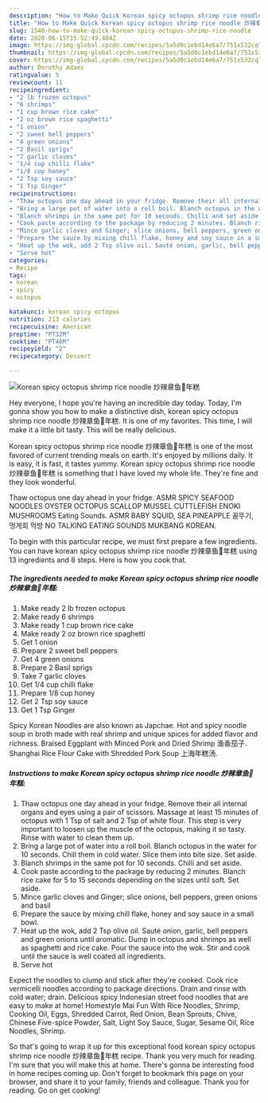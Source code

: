 ```yaml
---
description: "How to Make Quick Korean spicy octopus shrimp rice noodle 炒辣章鱼🐙年糕"
title: "How to Make Quick Korean spicy octopus shrimp rice noodle 炒辣章鱼🐙年糕"
slug: 1540-how-to-make-quick-korean-spicy-octopus-shrimp-rice-noodle
date: 2020-06-15T15:52:49.404Z
image: https://img-global.cpcdn.com/recipes/5a5d0c1ebd14e6a7/751x532cq70/korean-spicy-octopus-shrimp-rice-noodle-炒辣章鱼🐙年糕-recipe-main-photo.jpg
thumbnail: https://img-global.cpcdn.com/recipes/5a5d0c1ebd14e6a7/751x532cq70/korean-spicy-octopus-shrimp-rice-noodle-炒辣章鱼🐙年糕-recipe-main-photo.jpg
cover: https://img-global.cpcdn.com/recipes/5a5d0c1ebd14e6a7/751x532cq70/korean-spicy-octopus-shrimp-rice-noodle-炒辣章鱼🐙年糕-recipe-main-photo.jpg
author: Dorothy Adams
ratingvalue: 5
reviewcount: 11
recipeingredient:
- "2 lb frozen octopus"
- "6 shrimps"
- "1 cup brown rice cake"
- "2 oz brown rice spaghetti"
- "1 onion"
- "2 sweet bell peppers"
- "4 green onions"
- "2 Basil sprigs"
- "7 garlic cloves"
- "1/4 cup chilli flake"
- "1/8 cup honey"
- "2 Tsp soy sauce"
- "1 Tsp Ginger"
recipeinstructions:
- "Thaw octopus one day ahead in your fridge. Remove their all internal organs and eyes using a pair of scissors. Massage at least 15 minutes of octopus with 1 Tsp of salt and 2 Tsp of white flour. This step is very important to loosen up the muscle of the octopus, making it so tasty. Rinse with water to clean them up."
- "Bring a large pot of water into a roll boil. Blanch octopus in the water for 10 seconds. Chill them in cold water. Slice them into bite size. Set aside."
- "Blanch shrimps in the same pot for 10 seconds. Chilli and set aside."
- "Cook paste according to the package by reducing 2 minutes. Blanch rice cake for 5 to 15 seconds depending on the sizes until soft. Set aside."
- "Mince garlic cloves and Ginger; slice onions, bell peppers, green onions and basil"
- "Prepare the sauce by mixing chill flake, honey and soy sauce in a small bowl."
- "Heat up the wok, add 2 Tsp olive oil. Sauté onion, garlic, bell peppers and green onions until aromatic. Dump in octopus and shrimps as well as spaghetti and rice cake. Pour the sauce into the wok. Stir and cook until the sauce is well coated all ingredients."
- "Serve hot"
categories:
- Recipe
tags:
- korean
- spicy
- octopus

katakunci: korean spicy octopus 
nutrition: 213 calories
recipecuisine: American
preptime: "PT32M"
cooktime: "PT46M"
recipeyield: "2"
recipecategory: Dessert

---
```



![Korean spicy octopus shrimp rice noodle 炒辣章鱼🐙年糕](https://img-global.cpcdn.com/recipes/5a5d0c1ebd14e6a7/751x532cq70/korean-spicy-octopus-shrimp-rice-noodle-炒辣章鱼🐙年糕-recipe-main-photo.jpg)

Hey everyone, I hope you're having an incredible day today. Today, I'm gonna show you how to make a distinctive dish, korean spicy octopus shrimp rice noodle 炒辣章鱼🐙年糕. It is one of my favorites. This time, I will make it a little bit tasty. This will be really delicious.

Korean spicy octopus shrimp rice noodle 炒辣章鱼🐙年糕 is one of the most favored of current trending meals on earth. It's enjoyed by millions daily. It is easy, it is fast, it tastes yummy. Korean spicy octopus shrimp rice noodle 炒辣章鱼🐙年糕 is something that I have loved my whole life. They're fine and they look wonderful.

Thaw octopus one day ahead in your fridge. ASMR SPICY SEAFOOD NOODLES OYSTER OCTOPUS SCALLOP MUSSEL CUTTLEFISH ENOKI MUSHROOMS Eating Sounds. ASMR BABY SQUID, SEA PINEAPPLE 꼴뚜기, 멍게회 먹방 NO TALKING EATING SOUNDS MUKBANG KOREAN.


To begin with this particular recipe, we must first prepare a few ingredients. You can have korean spicy octopus shrimp rice noodle 炒辣章鱼🐙年糕 using 13 ingredients and 8 steps. Here is how you cook that.

<!--inarticleads1-->

##### The ingredients needed to make Korean spicy octopus shrimp rice noodle 炒辣章鱼🐙年糕:

1. Make ready 2 lb frozen octopus
1. Make ready 6 shrimps
1. Make ready 1 cup brown rice cake
1. Make ready 2 oz brown rice spaghetti
1. Get 1 onion
1. Prepare 2 sweet bell peppers
1. Get 4 green onions
1. Prepare 2 Basil sprigs
1. Take 7 garlic cloves
1. Get 1/4 cup chilli flake
1. Prepare 1/8 cup honey
1. Get 2 Tsp soy sauce
1. Get 1 Tsp Ginger


Spicy Korean Noodles are also known as Japchae. Hot and spicy noodle soup in broth made with real shrimp and unique spices for added flavor and richness. Braised Eggplant with Minced Pork and Dried Shrimp 渔香茄子. Shanghai Rice Flour Cake with Shredded Pork Soup 上海年糕汤. 

<!--inarticleads2-->

##### Instructions to make Korean spicy octopus shrimp rice noodle 炒辣章鱼🐙年糕:

1. Thaw octopus one day ahead in your fridge. Remove their all internal organs and eyes using a pair of scissors. Massage at least 15 minutes of octopus with 1 Tsp of salt and 2 Tsp of white flour. This step is very important to loosen up the muscle of the octopus, making it so tasty. Rinse with water to clean them up.
1. Bring a large pot of water into a roll boil. Blanch octopus in the water for 10 seconds. Chill them in cold water. Slice them into bite size. Set aside.
1. Blanch shrimps in the same pot for 10 seconds. Chilli and set aside.
1. Cook paste according to the package by reducing 2 minutes. Blanch rice cake for 5 to 15 seconds depending on the sizes until soft. Set aside.
1. Mince garlic cloves and Ginger; slice onions, bell peppers, green onions and basil
1. Prepare the sauce by mixing chill flake, honey and soy sauce in a small bowl.
1. Heat up the wok, add 2 Tsp olive oil. Sauté onion, garlic, bell peppers and green onions until aromatic. Dump in octopus and shrimps as well as spaghetti and rice cake. Pour the sauce into the wok. Stir and cook until the sauce is well coated all ingredients.
1. Serve hot


Expect the noodles to clump and stick after they&#39;re cooked. Cook rice vermicelli noodles according to package directions. Drain and rinse with cold water; drain. Delicious spicy Indonesian street food noodles that are easy to make at home! Homestyle Mai Fun With Rice Noodles, Shrimp, Cooking Oil, Eggs, Shredded Carrot, Red Onion, Bean Sprouts, Chive, Chinese Five-spice Powder, Salt, Light Soy Sauce, Sugar, Sesame Oil, Rice Noodles, Shrimp. 

So that's going to wrap it up for this exceptional food korean spicy octopus shrimp rice noodle 炒辣章鱼🐙年糕 recipe. Thank you very much for reading. I'm sure that you will make this at home. There's gonna be interesting food in home recipes coming up. Don't forget to bookmark this page on your browser, and share it to your family, friends and colleague. Thank you for reading. Go on get cooking!
